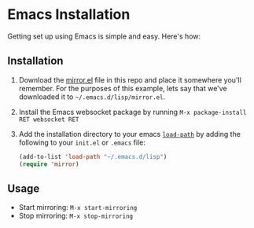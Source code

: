 # Emacs Installation

Getting set up using Emacs is simple and easy. Here's how:

## Installation

1. Download the [mirror.el](mirror.el) file in this repo and place it
   somewhere you'll remember. For the purposes of this example, lets
   say that we've downloaded it to `~/.emacs.d/lisp/mirror.el`.

2. Install the Emacs websocket package by running `M-x package-install
   RET websocket RET`

3. Add the installation directory to your emacs
   [`load-path`](https://www.emacswiki.org/emacs/LoadPath) by adding
   the following to your `init.el` or `.emacs` file:

   ```lisp
   (add-to-list 'load-path "~/.emacs.d/lisp")
   (require 'mirror)
   ```

## Usage

- Start mirroring: `M-x start-mirroring`
- Stop mirroring: `M-x stop-mirroring`
